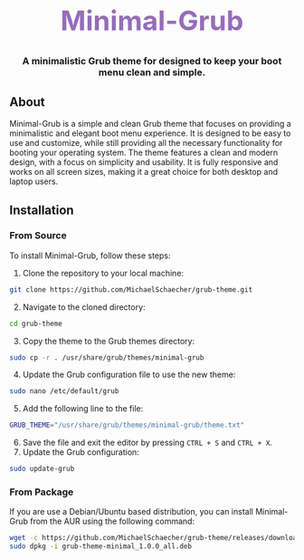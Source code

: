 <div align="center">
  <h1
    style="font-size: 3rem; font-weight: bold; color: rgb(150, 108, 190);"
    >
    Minimal-Grub
  </h1>
  <h3>
    A minimalistic Grub theme for designed to keep your boot menu clean and simple.
  </h3>
</div>

## About

Minimal-Grub is a simple and clean Grub theme that focuses on providing a minimalistic and elegant boot menu experience. It is designed to be easy to use and customize, while still providing all the necessary functionality for booting your operating system.
The theme features a clean and modern design, with a focus on simplicity and usability. It is fully responsive and works on all screen sizes, making it a great choice for both desktop and laptop users.

## Installation

### From Source

To install Minimal-Grub, follow these steps:

1. Clone the repository to your local machine:

```bash
git clone https://github.com/MichaelSchaecher/grub-theme.git
```

2. Navigate to the cloned directory:

```bash
cd grub-theme
```

3. Copy the theme to the Grub themes directory:

```bash
sudo cp -r . /usr/share/grub/themes/minimal-grub
```

4. Update the Grub configuration file to use the new theme:

```bash
sudo nano /etc/default/grub
```

5. Add the following line to the file:

```bash
GRUB_THEME="/usr/share/grub/themes/minimal-grub/theme.txt"
```

6. Save the file and exit the editor by pressing `CTRL + S` and `CTRL + X`.
7. Update the Grub configuration:

```bash
sudo update-grub
```

### From Package

If you are use a Debian/Ubuntu based distribution, you can install Minimal-Grub from the AUR using the following command:

```bash
wget -c https://github.com/MichaelSchaecher/grub-theme/releases/download/current/grub-theme-minimal_1.0.0_all.deb
sudo dpkg -i grub-theme-minimal_1.0.0_all.deb
```
